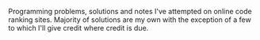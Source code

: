 Programming problems, solutions and notes I've attempted on online code ranking sites. Majority of solutions are my own with the exception of a few to which I'll give credit where credit is due.
